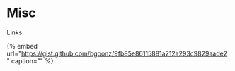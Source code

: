 # Misc

Links:

{% embed url="https://gist.github.com/bgoonz/9fb85e86115881a212a293c9829aade2" caption="" %}
